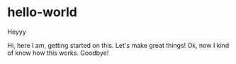 # hello-world
Heyyy

Hi, here I am, getting started on this. Let's make great things!
Ok, now I kind of know how this works. Goodbye!
